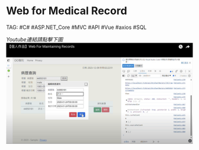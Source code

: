 # Web for Medical Record
TAG: #C# #ASP.NET_Core #MVC #API #Vue #axios #SQL


*Youtube連結請點擊下圖*
[![IMAGE ALT TEXT](https://github.com/Riley-Shu/Web-Medical_Record/blob/master/cover.png)](https://www.youtube.com/watch?v=p5MXrJJ-72w)

